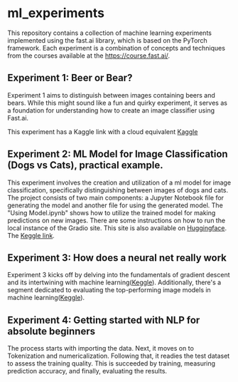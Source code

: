 # ml_experiments
This repository contains a collection of machine learning experiments implemented using the fast.ai library, which is based on the PyTorch framework. Each experiment is a combination of concepts and techniques from the courses available at the https://course.fast.ai/.

## Experiment 1: Beer or Bear?
Experiment 1 aims to distinguish between images containing beers and bears. While this might sound like a fun and quirky experiment, it serves as a foundation for understanding how to create an image classifier using Fast.ai.

This experiment has a Kaggle link with a cloud equivalent [Kaggle](https://www.kaggle.com/code/artemdovbysh/exp-1-beer-or-bear)

## Experiment 2: ML Model for Image Classification (Dogs vs Cats), practical example.
This experiment involves the creation and utilization of a ml model for image classification, specifically distinguishing between images of dogs and cats. The project consists of two main components: a Jupyter Notebook file for generating the model and another file for using the generated model. The "Using Model.ipynb" shows how to utilize the trained model for making predictions on new images. There are some instructions on how to run the local instance of the Gradio site. This site is also available on [Huggingface](https://huggingface.co/spaces/ArtemDovbysh/minimal). The [Keggle link](https://www.kaggle.com/code/artemdovbysh/saving-a-basic-fastai-model).

## Experiment 3: How does a neural net really work
Experiment 3 kicks off by delving into the fundamentals of gradient descent and its intertwining with machine learning([Keggle](https://www.kaggle.com/code/artemdovbysh/how-does-a-neural-net-really-work)). Additionally, there's a segment dedicated to evaluating the top-performing image models in machine learning([Keggle](https://www.kaggle.com/code/artemdovbysh/which-image-models-are-best)).

## Experiment 4: Getting started with NLP for absolute beginners
The process starts with importing the data. Next, it moves on to Tokenization and numericalization. Following that, it readies the test dataset to assess the training quality. This is succeeded by training, measuring prediction accuracy, and finally, evaluating the results.
